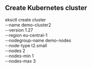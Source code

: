 ## Create Kubernetes cluster
eksctl create cluster \
--name demo-cluster2 \
--version 1.27 \
--region eu-central-1 \
--nodegroup-name demo-nodes \
--node-type t2.small \
--nodes 2 \
--nodes-min 1 \
--nodes-max 3